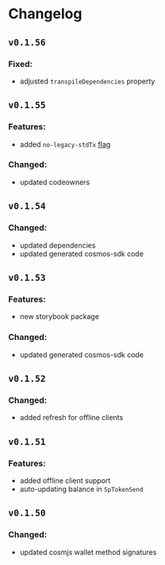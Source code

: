 # Changelog

## `v0.1.56`

### Fixed:

- adjusted `transpileDependencies` property

## `v0.1.55`

### Features:

- added `no-legacy-stdTx` [flag](https://github.com/tendermint/vue/commit/01a05ee0106c87824f157b7bda6361cff0218bed)

### Changed:

- updated codeowners

## `v0.1.54`

### Changed:

- updated dependencies
- updated generated cosmos-sdk code

## `v0.1.53`

### Features:
- new storybook package

### Changed:

- updated generated cosmos-sdk code

## `v0.1.52`

### Changed:

- added refresh for offline clients

## `v0.1.51`

### Features:

- added offline client support
- auto-updating balance in `SpTokenSend`

## `v0.1.50`

### Changed:
- updated cosmjs wallet method signatures
